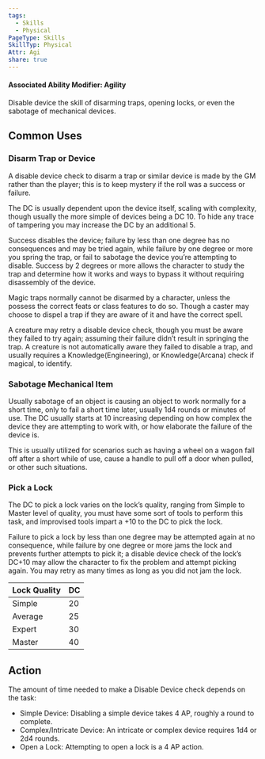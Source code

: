 ```yaml
---
tags:
  - Skills
  - Physical
PageType: Skills
SkillTyp: Physical
Attr: Agi
share: true
---
```


#### Associated Ability Modifier: Agility
Disable device the skill of disarming traps, opening locks, or even the sabotage of mechanical devices.
## Common Uses

### Disarm Trap or Device

A disable device check to disarm a trap or similar device is made by the GM rather than the player; this is to keep mystery if the roll was a success or failure.

The DC is usually dependent upon the device itself, scaling with complexity, though usually the more simple of devices being a DC 10. To hide any trace of tampering you may increase the DC by an additional 5.

Success disables the device; failure by less than one degree has no consequences and may be tried again, while failure by one degree or more you spring the trap, or fail to sabotage the device you’re attempting to disable. Success by 2 degrees or more allows the character to study the trap and determine how it works and ways to bypass it without requiring disassembly of the device.

Magic traps normally cannot be disarmed by a character, unless the possess the correct feats or class features to do so. Though a caster may choose to dispel a trap if they are aware of it and have the correct spell.

A creature may retry a disable device check, though you must be aware they failed to try again; assuming their failure didn’t result in springing the trap. A creature is not automatically aware they failed to disable a trap, and usually requires a Knowledge(Engineering), or Knowledge(Arcana) check if magical, to identify.

### Sabotage Mechanical Item

Usually sabotage of an object is causing an object to work normally for a short time, only to fail a short time later, usually 1d4 rounds or minutes of use. The DC usually starts at 10 increasing depending on how complex the device they are attempting to work with, or how elaborate the failure of the device is.

This is usually utilized for scenarios such as having a wheel on a wagon fall off after a short while of use, cause a handle to pull off a door when pulled, or other such situations.

### Pick a Lock

The DC to pick a lock varies on the lock’s quality, ranging from Simple to Master level of quality, you must have some sort of tools to perform this task, and improvised tools impart a +10 to the DC to pick the lock.

Failure to pick a lock by less than one degree may be attempted again at no consequence, while failure by one degree or more jams the lock and prevents further attempts to pick it; a disable device check of the lock’s DC+10 may allow the character to fix the problem and attempt picking again. You may retry as many times as long as you did not jam the lock.

|Lock Quality|DC|
|---|---|
|Simple|20|
|Average|25|
|Expert|30|
|Master|40|

## Action

The amount of time needed to make a Disable Device check depends on the task:

- Simple Device: Disabling a simple device takes 4 AP, roughly a round to complete.
- Complex/Intricate Device: An intricate or complex device requires 1d4 or 2d4 rounds.
- Open a Lock: Attempting to open a lock is a 4 AP action.